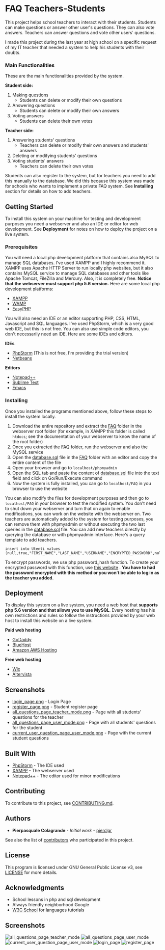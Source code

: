 # FAQ Teachers-Students

This project helps school teachers to interact with their students. Students can make questions or answer other user's questions. They can also vote answers. Teachers can answer questions and vote other users' questions.

I made this project during the last year at high school on a specific request of my IT teacher that needed a system to help his students with their doubts.

### Main Functionalities

These are the main functionalities provided by the system.

**Student side:**
1. Making questions
   - Students can delete or modify their own questions
2. Answering questions
   - Students can delete or modify their own answers
3. Voting answers
   - Students can delete their own votes

**Teacher side:**
1. Answering students' questions
   - Teachers can delete or modify their own answers and students' answers
2. Deleting or modifying students' questions
3. Voting students' answers
   - Teachers can delete their own votes
   
Students can also register to the system, but for teachers you need to add this manually to the database. We did this because this system was made for schools who wants to implement a private FAQ system. See **Installing** section for details on how to add teachers.

## Getting Started

To install this system on your machine for testing and development purposes you need a webserver and also an IDE or editor for web development. See **Deployment** for notes on how to deploy the project on a live system.

### Prerequisites

You will need a local php development platform that contains also MySQL to manage SQL databases. I've used XAMPP and I highly recommend it. XAMPP uses Apache HTTP Server to run locally php websites, but it also contains MySQL service to manage SQL databases and other tools like Apache Tomcat, FileZilla and Mercury. Also, it is completely free.
**Notice that the webserver must support php 5.6 version.** Here are some local php development platforms:

* [XAMPP](https://www.apachefriends.org/it/download.html)
* [WAMP](http://www.wampserver.com/en/#download-wrapper)
* [EasyPHP](http://www.easyphp.org/easyphp-devserver.php)

You will also need an IDE or an editor supporting PHP, CSS, HTML, Javascript and SQL languages. I've used PhpStorm, which is a very good web IDE, but this is not free. You can also use simple code editors, you don't necessarily need an IDE.
Here are some IDEs and editors.

**IDEs**
* [PhpStorm](https://www.jetbrains.com/phpstorm/) (This is not free, I'm providing the trial version)
* [Netbeans](https://netbeans.org/features/php/index.html)

**Editors**
* [Notepad++](https://notepad-plus-plus.org/)
* [Sublime Text](https://www.sublimetext.com/)
* [Emacs](https://www.gnu.org/software/emacs/)

### Installing

Once you installed the programs mentioned above, follow these steps to install the system locally.

1. Download the entire repository and extract the [FAQ](FAQ) folder in the webserver root folder (for example, in XAMPP this folder is called `htdocs`; see the documentation of your webserver to know the name of the root folder)
2. Once you extracted the [FAQ](FAQ) folder, run the webserver and also the MySQL service
3. Open the [database.sql](FAQ/database.sql) file in the [FAQ](FAQ) folder with an editor and copy the entire content of the file
4. Open your browser and go to `localhost/phpmyadmin`
5. Open the SQL tab and paste the content of [database.sql](FAQ/database.sql) file into the text field and click on Go/Run/Execute command
6. Now the system is fully installed, you can go to `localhost/FAQ` in you browser to use the website

You can also modify the files for development purposes and then go to `localhost/FAQ` in your browser to test the modified system. You don't need to shut down your webserver and turn that on again to enable modifications, you can work on the website with the webserver on.
Two teachers are automatically added to the system for testing purposes, you can remove them with phpmyadmin or without executing the two last queries in the [database.sql](FAQ/database.sql) file. You can add new teachers directly by querying the database or with phpmyadmin interface. Here's a query template to add teachers.

```
insert into Utenti values (null,true,"FIRST_NAME","LAST_NAME","USERNAME","ENCRYPTED_PASSWORD",null);
```

To encrypt passwords, we use php password_hash function. To create your encrypted password with this function, use [this website](http://www.passwordtool.hu/php5-password-hash-generator) . **You have to had the password encrypted with this method or you won't be able to log in as the teacher you added.**

## Deployment

To display this system on a live system, you need a web host that **supports php 5.6 version and that allows you to use MySQL**. Every hosting has his own restrictions and rules so follow the instructions provided by your web host to install this website on a live system.

**Paid web hosting**
* [GoDaddy](https://www.godaddy.com/)
* [BlueHost](https://www.bluehost.com/)
* [Amazon AWS Hosting](https://aws.amazon.com/websites/)

**Free web hosting**
* [Wix](https://www.wix.com)
* [Altervista](https://www.altervista.org/)

## Screenshots

- [login_page.png](Screenshots/login_page.png) - Login Page
- [register_page.png](Screenshots/register_page.png) - Student register page
- [all_questions_page_teacher_mode.png](Screenshots/all_questions_page_teacher_mode.png) - Page with all students' questions for the teacher
- [all_questions_page_user_mode.png](Screenshots/all_questions_page_user_mode.png) - Page with all students' questions for the student
- [current_user_question_page_user_mode.png](Screenshots/current_user_question_page_user_mode.png) - Page with the current student questions

## Built With

* [PhpStorm](https://www.jetbrains.com/phpstorm/) - The IDE used
* [XAMPP](https://www.apachefriends.org/) - The webserver used
* [Notepad++](https://notepad-plus-plus.org/) - The editor used for minor modifications

## Contributing

To contribute to this project, see [CONTRIBUTING.md](CONTRIBUTING.md).

## Authors

* **Pierpasquale Colagrande** - _Initial work_ - [pierclgr](https://github.com/pierclgr)

See also the list of [contributors](https://github.com/pierclgr/FAQ-TEACHERS-STUDENTS/contributors) who participated in this project.

## License

This program is licensed under GNU General Public License v3, see [LICENSE](LICENSE) for more details.

## Acknowledgments

* School lessons in php and sql development
* Always friendly neighborhood Google
* [W3C School](https://www.w3schools.com/) for languages tutorials

## Screenshots
![all_questions_page_teacher_mode](Screenshots/all_questions_page_teacher_mode.png)
![all_questions_page_user_mode](Screenshots/all_questions_page_user_mode.png)
![current_user_question_page_user_mode](Screenshots/current_user_question_page_user_mode.png)
![login_page](Screenshots/login_page.png)
![register_page](Screenshots/register_page.png)
